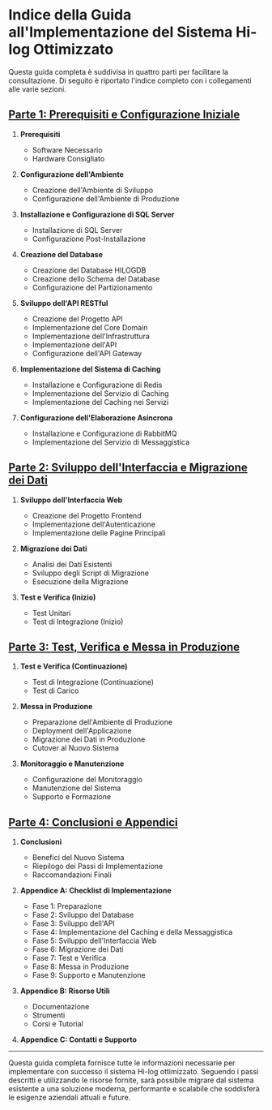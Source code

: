 # Indice della Guida all'Implementazione del Sistema Hi-log Ottimizzato

Questa guida completa è suddivisa in quattro parti per facilitare la consultazione. Di seguito è riportato l'indice completo con i collegamenti alle varie sezioni.

## [Parte 1: Prerequisiti e Configurazione Iniziale](Guida-Implementazione-Hi-log-Ottimizzato.md)

1. **Prerequisiti**
   - Software Necessario
   - Hardware Consigliato

2. **Configurazione dell'Ambiente**
   - Creazione dell'Ambiente di Sviluppo
   - Configurazione dell'Ambiente di Produzione

3. **Installazione e Configurazione di SQL Server**
   - Installazione di SQL Server
   - Configurazione Post-Installazione

4. **Creazione del Database**
   - Creazione del Database HILOGDB
   - Creazione dello Schema del Database
   - Configurazione del Partizionamento

5. **Sviluppo dell'API RESTful**
   - Creazione del Progetto API
   - Implementazione del Core Domain
   - Implementazione dell'Infrastruttura
   - Implementazione dell'API
   - Configurazione dell'API Gateway

6. **Implementazione del Sistema di Caching**
   - Installazione e Configurazione di Redis
   - Implementazione del Servizio di Caching
   - Implementazione del Caching nei Servizi

7. **Configurazione dell'Elaborazione Asincrona**
   - Installazione e Configurazione di RabbitMQ
   - Implementazione del Servizio di Messaggistica

## [Parte 2: Sviluppo dell'Interfaccia e Migrazione dei Dati](Guida-Implementazione-Hi-log-Ottimizzato-Parte2.md)

1. **Sviluppo dell'Interfaccia Web**
   - Creazione del Progetto Frontend
   - Implementazione dell'Autenticazione
   - Implementazione delle Pagine Principali

2. **Migrazione dei Dati**
   - Analisi dei Dati Esistenti
   - Sviluppo degli Script di Migrazione
   - Esecuzione della Migrazione

3. **Test e Verifica (Inizio)**
   - Test Unitari
   - Test di Integrazione (Inizio)

## [Parte 3: Test, Verifica e Messa in Produzione](Guida-Implementazione-Hi-log-Ottimizzato-Parte3.md)

1. **Test e Verifica (Continuazione)**
   - Test di Integrazione (Continuazione)
   - Test di Carico

2. **Messa in Produzione**
   - Preparazione dell'Ambiente di Produzione
   - Deployment dell'Applicazione
   - Migrazione dei Dati in Produzione
   - Cutover al Nuovo Sistema

3. **Monitoraggio e Manutenzione**
   - Configurazione del Monitoraggio
   - Manutenzione del Sistema
   - Supporto e Formazione

## [Parte 4: Conclusioni e Appendici](Guida-Implementazione-Hi-log-Ottimizzato-Parte4.md)

1. **Conclusioni**
   - Benefici del Nuovo Sistema
   - Riepilogo dei Passi di Implementazione
   - Raccomandazioni Finali

2. **Appendice A: Checklist di Implementazione**
   - Fase 1: Preparazione
   - Fase 2: Sviluppo del Database
   - Fase 3: Sviluppo dell'API
   - Fase 4: Implementazione del Caching e della Messaggistica
   - Fase 5: Sviluppo dell'Interfaccia Web
   - Fase 6: Migrazione dei Dati
   - Fase 7: Test e Verifica
   - Fase 8: Messa in Produzione
   - Fase 9: Supporto e Manutenzione

3. **Appendice B: Risorse Utili**
   - Documentazione
   - Strumenti
   - Corsi e Tutorial

4. **Appendice C: Contatti e Supporto**

---

Questa guida completa fornisce tutte le informazioni necessarie per implementare con successo il sistema Hi-log ottimizzato. Seguendo i passi descritti e utilizzando le risorse fornite, sarà possibile migrare dal sistema esistente a una soluzione moderna, performante e scalabile che soddisferà le esigenze aziendali attuali e future.
